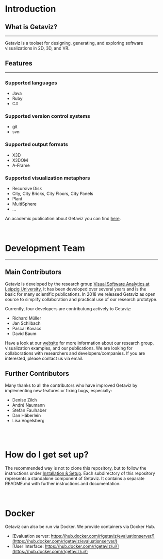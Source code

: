 # Introduction

## What is Getaviz? 
---
Getaviz is a toolset for designing, generating, and exploring software visualizations in 2D, 3D, and VR. 

## Features
---

### Supported languages 
* Java 
* Ruby 
* C#


### Supported version control systems 
* git 
* svn

### Supported output formats
* X3D
* X3DOM
* A-Frame

### Supported visualization metaphors
* Recursive Disk
* City, City Bricks, City Floors, City Panels
* Plant
* MultiSphere
* …

An academic publication about Getaviz you can find [here](https://www.researchgate.net/publication/320083290_GETAVIZ_Generating_Structural_Behavioral_and_Evolutionary_Views_of_Software_Systems_for_Empirical_Evaluation). <br/> <br /> <br />


# Development Team
---
## Main Contributors
Getaviz is developed by the research group [Visual Software Analytics at Leipzig University.](http://home.uni-leipzig.de/svis/) It has been developed over several years and is the basic for many scientific publications. In 2018 we released Getaviz as open source to simplify collaboration and practical use of our research prototype. <br/>

Currently, four developers are contributung actively to Getaviz:
* Richard Müller
* Jan Schilbach
* Pascal Kovacs
* David Baum

Have a look at our [website](https://home.uni-leipzig.de/svis/) for more information about our research group, visualization examples, and our publications. We are looking for collaborations with researchers and developers/companies. If you are interested, please contact us via email.

## Further Contributors
Many thanks to all the contributors who have improved Getaviz by implementing new features or fixing bugs, especially:

* Denise Zilch
* André Naumann
* Stefan Faulhaber
* Dan Häberlein
* Lisa Vogelsberg <br/>
<br/>
<br/>

# How do I get set up?
The recommended way is not to clone this repository, but to follow the instructions under [Installation & Setup](). Each subdirectory of this repository represents a standalone component of Getaviz. It contains a separate README.md with further instructions and documentation.<br/>
<br/>
<br/>

# Docker
Getaviz can also be run via Docker. We provide containers via Docker Hub.

* [Evaluation server: https://hub.docker.com/r/getaviz/evaluationserver/](https://hub.docker.com/r/getaviz/evaluationserver/)
* [User Interface: https://hub.docker.com/r/getaviz/ui/](https://hub.docker.com/r/getaviz/ui/)
